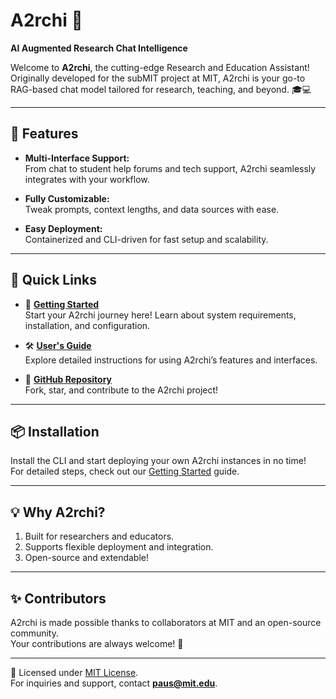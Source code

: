 # A2rchi 🌟  
**AI Augmented Research Chat Intelligence**


Welcome to **A2rchi**, the cutting-edge Research and Education Assistant! Originally developed for the subMIT project at MIT, A2rchi is your go-to RAG-based chat model tailored for research, teaching, and beyond. 🎓💻

---

## 🚀 Features  

- **Multi-Interface Support:**  
  From chat to student help forums and tech support, A2rchi seamlessly integrates with your workflow.

- **Fully Customizable:**  
  Tweak prompts, context lengths, and data sources with ease.

- **Easy Deployment:**  
  Containerized and CLI-driven for fast setup and scalability.

---

## 🔗 Quick Links  

- 📖 **[Getting Started](https://mit-submit.github.io/A2rchi/)**  
  Start your A2rchi journey here! Learn about system requirements, installation, and configuration.

- 🛠️ **[User's Guide](https://mit-submit.github.io/A2rchi/users_guide/)**  
  Explore detailed instructions for using A2rchi’s features and interfaces.

- 🐙 **[GitHub Repository](https://github.com/mit-submit/A2rchi)**  
  Fork, star, and contribute to the A2rchi project!

---

## 📦 Installation  

Install the CLI and start deploying your own A2rchi instances in no time!  
For detailed steps, check out our [Getting Started](#) guide.  

---

## 💡 Why A2rchi?  

1. Built for researchers and educators.  
2. Supports flexible deployment and integration.  
3. Open-source and extendable!  

---

## ✨ Contributors  

A2rchi is made possible thanks to collaborators at MIT and an open-source community.  
Your contributions are always welcome! 🎉  

---

📜 Licensed under [MIT License](#).  
For inquiries and support, contact **paus@mit.edu**.
